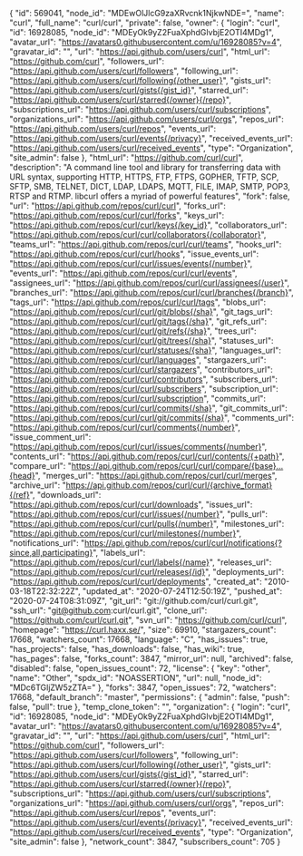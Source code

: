 {
  "id": 569041,
  "node_id": "MDEwOlJlcG9zaXRvcnk1NjkwNDE=",
  "name": "curl",
  "full_name": "curl/curl",
  "private": false,
  "owner": {
    "login": "curl",
    "id": 16928085,
    "node_id": "MDEyOk9yZ2FuaXphdGlvbjE2OTI4MDg1",
    "avatar_url": "https://avatars0.githubusercontent.com/u/16928085?v=4",
    "gravatar_id": "",
    "url": "https://api.github.com/users/curl",
    "html_url": "https://github.com/curl",
    "followers_url": "https://api.github.com/users/curl/followers",
    "following_url": "https://api.github.com/users/curl/following{/other_user}",
    "gists_url": "https://api.github.com/users/curl/gists{/gist_id}",
    "starred_url": "https://api.github.com/users/curl/starred{/owner}{/repo}",
    "subscriptions_url": "https://api.github.com/users/curl/subscriptions",
    "organizations_url": "https://api.github.com/users/curl/orgs",
    "repos_url": "https://api.github.com/users/curl/repos",
    "events_url": "https://api.github.com/users/curl/events{/privacy}",
    "received_events_url": "https://api.github.com/users/curl/received_events",
    "type": "Organization",
    "site_admin": false
  },
  "html_url": "https://github.com/curl/curl",
  "description": "A command line tool and library for transferring data with URL syntax, supporting HTTP, HTTPS, FTP, FTPS, GOPHER, TFTP, SCP, SFTP, SMB, TELNET, DICT, LDAP, LDAPS, MQTT, FILE, IMAP, SMTP, POP3, RTSP and RTMP. libcurl offers a myriad of powerful features",
  "fork": false,
  "url": "https://api.github.com/repos/curl/curl",
  "forks_url": "https://api.github.com/repos/curl/curl/forks",
  "keys_url": "https://api.github.com/repos/curl/curl/keys{/key_id}",
  "collaborators_url": "https://api.github.com/repos/curl/curl/collaborators{/collaborator}",
  "teams_url": "https://api.github.com/repos/curl/curl/teams",
  "hooks_url": "https://api.github.com/repos/curl/curl/hooks",
  "issue_events_url": "https://api.github.com/repos/curl/curl/issues/events{/number}",
  "events_url": "https://api.github.com/repos/curl/curl/events",
  "assignees_url": "https://api.github.com/repos/curl/curl/assignees{/user}",
  "branches_url": "https://api.github.com/repos/curl/curl/branches{/branch}",
  "tags_url": "https://api.github.com/repos/curl/curl/tags",
  "blobs_url": "https://api.github.com/repos/curl/curl/git/blobs{/sha}",
  "git_tags_url": "https://api.github.com/repos/curl/curl/git/tags{/sha}",
  "git_refs_url": "https://api.github.com/repos/curl/curl/git/refs{/sha}",
  "trees_url": "https://api.github.com/repos/curl/curl/git/trees{/sha}",
  "statuses_url": "https://api.github.com/repos/curl/curl/statuses/{sha}",
  "languages_url": "https://api.github.com/repos/curl/curl/languages",
  "stargazers_url": "https://api.github.com/repos/curl/curl/stargazers",
  "contributors_url": "https://api.github.com/repos/curl/curl/contributors",
  "subscribers_url": "https://api.github.com/repos/curl/curl/subscribers",
  "subscription_url": "https://api.github.com/repos/curl/curl/subscription",
  "commits_url": "https://api.github.com/repos/curl/curl/commits{/sha}",
  "git_commits_url": "https://api.github.com/repos/curl/curl/git/commits{/sha}",
  "comments_url": "https://api.github.com/repos/curl/curl/comments{/number}",
  "issue_comment_url": "https://api.github.com/repos/curl/curl/issues/comments{/number}",
  "contents_url": "https://api.github.com/repos/curl/curl/contents/{+path}",
  "compare_url": "https://api.github.com/repos/curl/curl/compare/{base}...{head}",
  "merges_url": "https://api.github.com/repos/curl/curl/merges",
  "archive_url": "https://api.github.com/repos/curl/curl/{archive_format}{/ref}",
  "downloads_url": "https://api.github.com/repos/curl/curl/downloads",
  "issues_url": "https://api.github.com/repos/curl/curl/issues{/number}",
  "pulls_url": "https://api.github.com/repos/curl/curl/pulls{/number}",
  "milestones_url": "https://api.github.com/repos/curl/curl/milestones{/number}",
  "notifications_url": "https://api.github.com/repos/curl/curl/notifications{?since,all,participating}",
  "labels_url": "https://api.github.com/repos/curl/curl/labels{/name}",
  "releases_url": "https://api.github.com/repos/curl/curl/releases{/id}",
  "deployments_url": "https://api.github.com/repos/curl/curl/deployments",
  "created_at": "2010-03-18T22:32:22Z",
  "updated_at": "2020-07-24T12:50:19Z",
  "pushed_at": "2020-07-24T08:31:09Z",
  "git_url": "git://github.com/curl/curl.git",
  "ssh_url": "git@github.com:curl/curl.git",
  "clone_url": "https://github.com/curl/curl.git",
  "svn_url": "https://github.com/curl/curl",
  "homepage": "https://curl.haxx.se/",
  "size": 69910,
  "stargazers_count": 17668,
  "watchers_count": 17668,
  "language": "C",
  "has_issues": true,
  "has_projects": false,
  "has_downloads": false,
  "has_wiki": true,
  "has_pages": false,
  "forks_count": 3847,
  "mirror_url": null,
  "archived": false,
  "disabled": false,
  "open_issues_count": 72,
  "license": {
    "key": "other",
    "name": "Other",
    "spdx_id": "NOASSERTION",
    "url": null,
    "node_id": "MDc6TGljZW5zZTA="
  },
  "forks": 3847,
  "open_issues": 72,
  "watchers": 17668,
  "default_branch": "master",
  "permissions": {
    "admin": false,
    "push": false,
    "pull": true
  },
  "temp_clone_token": "",
  "organization": {
    "login": "curl",
    "id": 16928085,
    "node_id": "MDEyOk9yZ2FuaXphdGlvbjE2OTI4MDg1",
    "avatar_url": "https://avatars0.githubusercontent.com/u/16928085?v=4",
    "gravatar_id": "",
    "url": "https://api.github.com/users/curl",
    "html_url": "https://github.com/curl",
    "followers_url": "https://api.github.com/users/curl/followers",
    "following_url": "https://api.github.com/users/curl/following{/other_user}",
    "gists_url": "https://api.github.com/users/curl/gists{/gist_id}",
    "starred_url": "https://api.github.com/users/curl/starred{/owner}{/repo}",
    "subscriptions_url": "https://api.github.com/users/curl/subscriptions",
    "organizations_url": "https://api.github.com/users/curl/orgs",
    "repos_url": "https://api.github.com/users/curl/repos",
    "events_url": "https://api.github.com/users/curl/events{/privacy}",
    "received_events_url": "https://api.github.com/users/curl/received_events",
    "type": "Organization",
    "site_admin": false
  },
  "network_count": 3847,
  "subscribers_count": 705
}
